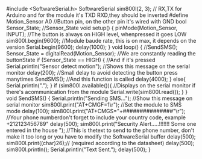 #include <SoftwareSerial.h>
SoftwareSerial sim800l(2, 3); // RX,TX for Arduino and for the module it's TXD RXD,they should be inverted
#define Motion_Sensor A0 //Button pin, on the other pin it's wired with GND
bool Sensor_State; //Sensor_State
void setup()
{
pinMode(Motion_Sensor, INPUT); //The button is always on HIGH level, whenpressed it goes LOW
sim800l.begin(9600); //Module baude rate, this is on max, it depends on the version
Serial.begin(9600);
delay(1000);
  }
void loop()
{
//SendSMS();
Sensor_State = digitalRead(Motion_Sensor); //We are constantly reading the buttonState
if (Sensor_State == HIGH) { //And if it's pressed
Serial.println("Sensor detect motion"); //Shows this message on the serial monitor
delay(200); //Small delay to avoid detecting the button press manytimes
SendSMS(); //And this function is called
delay(4000);
}
else{
Serial.println(".");
}
if (sim800l.available()){ //Displays on the serial monitor if there's acommunication from the module
Serial.write(sim800l.read());
}
}
void SendSMS()
{
Serial.println("Sending SMS..."); //Show this message on serial monitor
sim800l.print("AT+CMGF=1\r"); //Set the module to SMS mode
  delay(100);
sim800l.print("AT+CMGS=\"+###############\"\r"); //Your phone numberdon't forget to include your country code, example +212123456789"
delay(500);
sim800l.print("Security Alert.....!!!!!!! Some one entered in the house "); //This is thetext to send to the phone number, don't make it too long or you have to modify the
SoftwareSerial buffer
delay(500);
sim800l.print((char)26);// (required according to the datasheet)
delay(500);
sim800l.println();
Serial.println("Text Sent.");
delay(500);
}
